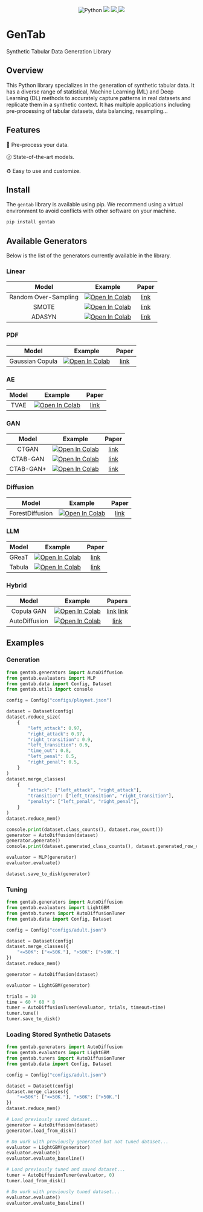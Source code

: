 <p align="center">
    <a>
	    <img src='https://img.shields.io/badge/python-3.10%2B-blueviolet' alt='Python' />
	</a>
    <a>
	    <img src='https://img.shields.io/badge/code%20style-black-black' />
	</a>
	<a href="">
  		<img src="https://colab.research.google.com/assets/colab-badge.svg"/>
	</a>
    <a href='https://opensource.org/license/gpl-3-0'>
	    <img src='https://img.shields.io/badge/license-GPLv3-blue' />
	</a>
</p>

# GenTab

Synthetic Tabular Data Generation Library

## Overview

This Python library specializes in the generation of synthetic tabular data. It has a diverse range of statistical, Machine Learning (ML) and Deep Learning (DL) methods to accurately capture patterns in real datasets and replicate them in a synthetic context. It has multiple applications including pre-processing of tabular datasets, data balancing, resampling...

## Features

:nut_and_bolt: Pre-process your data.

:clock130: State-of-the-art models.

:recycle: Easy to use and customize. 

## Install

The `gentab` library is available using pip. We recommend using a virtual environment to avoid conflicts with other software on your machine.

``` bash
pip install gentab
```

## Available Generators

Below is the list of the generators currently available in the library.

### Linear

|               Model                  |                                                                                    Example                                                                                    |                     Paper                    |
|:--------------------------------------:|:--------------------------------------------------------------------------------------------------------------------------------------------------------------------------------------:|:--------------------------------------------:|
| Random Over-Sampling      | [![Open In Colab](https://colab.research.google.com/assets/colab-badge.svg)]() | [link](https://link.springer.com/article/10.1007/s10618-012-0295-5)
| SMOTE                   | [![Open In Colab](https://colab.research.google.com/assets/colab-badge.svg)]() |            [link](https://arxiv.org/abs/1106.1813)                                  |                                                                            |
| ADASYN      | [![Open In Colab](https://colab.research.google.com/assets/colab-badge.svg)]() | [link](https://ieeexplore.ieee.org/document/4633969)

### PDF
|               Model                  |                                                                                    Example                                                                                    |                     Paper                    |
|:--------------------------------------:|:--------------------------------------------------------------------------------------------------------------------------------------------------------------------------------------:|:--------------------------------------------:|
| Gaussian Copula      | [![Open In Colab](https://colab.research.google.com/assets/colab-badge.svg)]() | [link](https://ieeexplore.ieee.org/abstract/document/7796926)


### AE

|               Model                  |                                                                                    Example                                                                                    |                     Paper                    |
|:--------------------------------------:|:--------------------------------------------------------------------------------------------------------------------------------------------------------------------------------------:|:--------------------------------------------:|
| TVAE      | [![Open In Colab](https://colab.research.google.com/assets/colab-badge.svg)]() | [link](https://arxiv.org/abs/1907.00503)

### GAN

|               Model                  |                                                                                    Example                                                                                    |                     Paper                    |
|:--------------------------------------:|:--------------------------------------------------------------------------------------------------------------------------------------------------------------------------------------:|:--------------------------------------------:|
| CTGAN      | [![Open In Colab](https://colab.research.google.com/assets/colab-badge.svg)]() | [link](https://arxiv.org/abs/1907.00503)
| CTAB-GAN      | [![Open In Colab](https://colab.research.google.com/assets/colab-badge.svg)]() | [link](https://proceedings.mlr.press/v157/zhao21a.html)
| CTAB-GAN+      | [![Open In Colab](https://colab.research.google.com/assets/colab-badge.svg)]() |  [link](https://arxiv.org/abs/2204.00401)

### Diffusion

|               Model                  |                                                                                    Example                                                                                    |                     Paper                    |
|:--------------------------------------:|:--------------------------------------------------------------------------------------------------------------------------------------------------------------------------------------:|:--------------------------------------------:|
| ForestDiffusion      | [![Open In Colab](https://colab.research.google.com/assets/colab-badge.svg)]() | [link](https://arxiv.org/abs/2309.09968)

### LLM

|               Model                  |                                                                                    Example                                                                                    |                     Paper                    |
|:--------------------------------------:|:--------------------------------------------------------------------------------------------------------------------------------------------------------------------------------------:|:--------------------------------------------:|
| GReaT      | [![Open In Colab](https://colab.research.google.com/assets/colab-badge.svg)]() | [link](https://arxiv.org/abs/2210.06280)
| Tabula      | [![Open In Colab](https://colab.research.google.com/assets/colab-badge.svg)]() | [link](https://arxiv.org/abs/2310.12746)

### Hybrid

|               Model                  |                                                                                    Example                                                                                    |                     Papers                    |
|:--------------------------------------:|:--------------------------------------------------------------------------------------------------------------------------------------------------------------------------------------:|:--------------------------------------------:|
| Copula GAN      | [![Open In Colab](https://colab.research.google.com/assets/colab-badge.svg)]() | [link](https://ieeexplore.ieee.org/abstract/document/7796926) [link](https://arxiv.org/abs/1907.00503)
| AutoDiffusion      | [![Open In Colab](https://colab.research.google.com/assets/colab-badge.svg)]() | [link](https://arxiv.org/abs/2310.15479)

## Examples

### Generation

``` python
from gentab.generators import AutoDiffusion
from gentab.evaluators import MLP
from gentab.data import Config, Dataset
from gentab.utils import console

config = Config("configs/playnet.json")

dataset = Dataset(config)
dataset.reduce_size(
    {
        "left_attack": 0.97,
        "right_attack": 0.97,
        "right_transition": 0.9,
        "left_transition": 0.9,
        "time_out": 0.8,
        "left_penal": 0.5,
        "right_penal": 0.5,
    }
)
dataset.merge_classes(
    {
        "attack": ["left_attack", "right_attack"],
        "transition": ["left_transition", "right_transition"],
        "penalty": ["left_penal", "right_penal"],
    }
)
dataset.reduce_mem()

console.print(dataset.class_counts(), dataset.row_count())
generator = AutoDiffusion(dataset)
generator.generate()
console.print(dataset.generated_class_counts(), dataset.generated_row_count())

evaluator = MLP(generator)
evaluator.evaluate()

dataset.save_to_disk(generator)
```

### Tuning

``` python
from gentab.generators import AutoDiffusion
from gentab.evaluators import LightGBM
from gentab.tuners import AutoDiffusionTuner
from gentab.data import Config, Dataset

config = Config("configs/adult.json")

dataset = Dataset(config)
dataset.merge_classes({
    "<=50K": ["<=50K."], ">50K": [">50K."]
})
dataset.reduce_mem()

generator = AutoDiffusion(dataset)

evaluator = LightGBM(generator)

trials = 10
time = 60 * 60 * 8
tuner = AutoDiffusionTuner(evaluator, trials, timeout=time)
tuner.tune()
tuner.save_to_disk()
```

### Loading Stored Synthetic Datasets

``` python
from gentab.generators import AutoDiffusion
from gentab.evaluators import LightGBM
from gentab.tuners import AutoDiffusionTuner
from gentab.data import Config, Dataset

config = Config("configs/adult.json")

dataset = Dataset(config)
dataset.merge_classes({
    "<=50K": ["<=50K."], ">50K": [">50K."]
})
dataset.reduce_mem()

# Load previously saved dataset...
generator = AutoDiffusion(dataset)
generator.load_from_disk()

# Do work with previously generated but not tuned dataset...
evaluator = LightGBM(generator)
evaluator.evaluate()
evaluator.evaluate_baseline()

# Load previously tuned and saved dataset...
tuner = AutoDiffusionTuner(evaluator, 0)
tuner.load_from_disk()

# Do work with previously tuned dataset...
evaluator.evaluate()
evaluator.evaluate_baseline()
```
